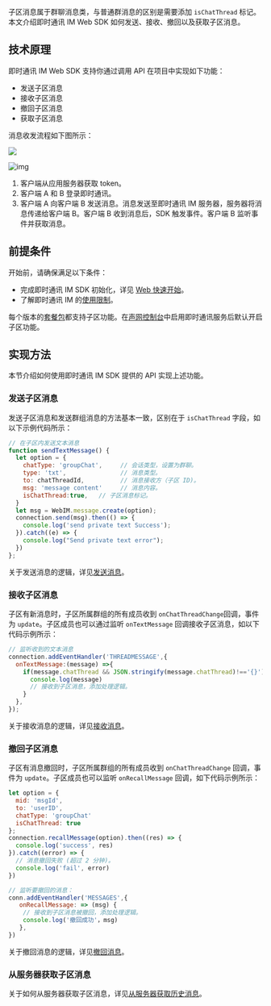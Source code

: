 子区消息属于群聊消息类，与普通群消息的区别是需要添加 `isChatThread` 标记。本文介绍即时通讯 IM Web SDK 如何发送、接收、撤回以及获取子区消息。

## 技术原理

即时通讯 IM Web SDK 支持你通过调用 API 在项目中实现如下功能：

- 发送子区消息
- 接收子区消息
- 撤回子区消息
- 获取子区消息

消息收发流程如下图所示：

![](https://web-cdn.agora.io/docs-files/1681365338435)

![img](./agora_doc_source/markdown/agora-chat/images/quickstart/quick_start_workflow.png)

1. 客户端从应用服务器获取 token。
2. 客户端 A 和 B 登录即时通讯。
3. 客户端 A 向客户端 B 发送消息。消息发送至即时通讯 IM 服务器，服务器将消息传递给客户端 B。客户端 B 收到消息后，SDK 触发事件。客户端 B 监听事件并获取消息。

## 前提条件

开始前，请确保满足以下条件：

- 完成即时通讯 IM SDK 初始化，详见 [Web 快速开始](./agora_chat_get_started_web)。
- 了解即时通讯 IM 的[使用限制](./agora_chat_limitation)。

每个版本的[套餐包](./agora_chat_pricing#管理套餐包)都支持子区功能。在[声网控制台](https://console.agora.io/)中启用即时通讯服务后默认开启子区功能。

## 实现方法

本节介绍如何使用即时通讯 IM SDK 提供的 API 实现上述功能。

### 发送子区消息

发送子区消息和发送群组消息的方法基本一致，区别在于 `isChatThread` 字段，如以下示例代码所示：

```javascript
// 在子区内发送文本消息
function sendTextMessage() {
  let option = {
    chatType: 'groupChat',     // 会话类型，设置为群聊。
    type: 'txt',               // 消息类型。
    to: chatThreadId,          // 消息接收方（子区 ID)。
    msg: 'message content'     // 消息内容。
    isChatThread:true,   // 子区消息标记。
  }
  let msg = WebIM.message.create(option);
  connection.send(msg).then(() => {
    console.log('send private text Success');
  }).catch((e) => {
    console.log("Send private text error");
  })
};
```

关于发送消息的逻辑，详见[发送消息](./agora_chat_send_receive_message_web#发送文本消息)。

### 接收子区消息

子区有新消息时，子区所属群组的所有成员收到 `onChatThreadChange`回调，事件为 `update`。子区成员也可以通过监听 `onTextMessage` 回调接收子区消息，如以下代码示例所示：

```javascript
// 监听收到的文本消息
connection.addEventHandler('THREADMESSAGE',{
  onTextMessage:(message) =>{
    if(message.chatThread && JSON.stringify(message.chatThread)!=='{}'){
      console.log(message)
      // 接收到子区消息，添加处理逻辑。
    }
  },
});
```

关于接收消息的逻辑，详见[接收消息](./agora_chat_send_receive_message_web#接收文本消息)。

### 撤回子区消息

子区有消息撤回时，子区所属群组的所有成员收到 `onChatThreadChange` 回调，事件为 `update`。子区成员也可以监听 `onRecallMessage` 回调，如下代码示例所示：

```javascript
let option = {
  mid: 'msgId',
  to: 'userID',
  chatType: 'groupChat'
  isChatThread: true
};
connection.recallMessage(option).then((res) => {
  console.log('success', res)
}).catch((error) => {
  // 消息撤回失败 (超过 2 分钟)。
  console.log('fail', error)
})

// 监听要撤回的消息：
conn.addEventHandler('MESSAGES',{
   onRecallMessage: => (msg) {
    // 接收到子区消息被撤回，添加处理逻辑。
    console.log('撤回成功'，msg)
   },
})
```

关于撤回消息的逻辑，详见[撤回消息](./agora_chat_send_receive_message_web#撤回消息)。

### 从服务器获取子区消息

关于如何从服务器获取子区消息，详见[从服务器获取历史消息](./agora_chat_retrieve_message_web#从服务器获取指定会话的历史消息)。